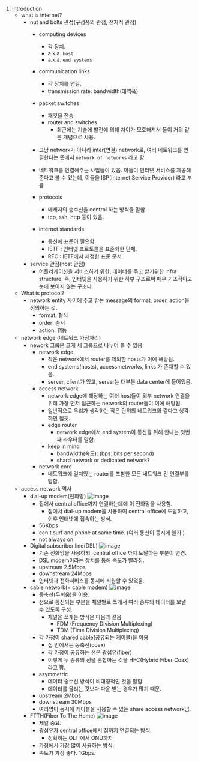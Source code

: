 1. introduction
    - what is internet?
        - nut and bolts 관점(구성품의 관점, 전지적 관점)
            - computing devices
                - 각 장치.
                - a.k.a. `host`
                - a.k.a. `end systems`

            - communication links
                - 각 장치를 연결.
                - transmission rate: bandwidth(대역폭)

            - packet switches
                - 패킷을 전송
                - router and switches
                    - 최근에는 기술에 발전에 의해 차이가 모호해져서 둘이 거의 같은 개념으로 사용.

            - 그냥 network가 아니라 inter(연결) network로, 여러 네트워크를 연결한다는 뜻에서 `network of networks` 라고 함.
            - 네트워크를 연결해주는 사업들이 있음. 이들이 인터넷 서비스를 제공해준다고 볼 수 있는데, 이들을 ISP(Internet Service Provider) 라고 부름
            - protocols
                - 메세지의 송수신을 control 하는 방식을 말함.
                - tcp, ssh, http 등이 있음.
            - internet standards
                - 통신에 표준이 필요함.
                - IETF : 인터넷 프로토콜을 표준화한 단체.
                - RFC : IETF에서 제정한 표준 문서.
        - service 관점(host 관점)
            - 어플리케이션을 서비스하기 위한, 데이터를 주고 받기위한 infra structure. 즉, 인터넷을 사용하기 위한 하부 구조로써 매우 기초적이고 눈에 보이지 않는 구조다.
    - What is protocol?
        - network entity 사이에 주고 받는 message의 format, order, action을 정의하는 것.
            - format: 형식
            - order: 순서
            - action: 행동
    - network edge (네트워크 가장자리)
        - nework 그룹은 크게 세 그룹으로 나누어 볼 수 있음
            - network edge
                - 작은 network에서 router를 제외한 hosts가 이에 해당됨.
                - end systems(hosts), access networks, links 가 존재할 수 있음.
                - server, client가 있고, server는 대부분 data center에 들어있음.
            - access network
                - network edge에 해당하는 여러 host들이 외부 network 연결을 위해 가장 먼저 접근하는 network의 router들이 이에 해당됨.
                - 일반적으로 우리가 생각하는 작은 단위의 네트워크와 같다고 생각하면 될듯.
                - edge router
                    - network edge에서 end system이 통신을 위해 만나는 첫번째 라우터를 말함.
                - keep in mind
                    - bandwidth(속도): (bps: bits per second)
                    - shard network or dedicated network?
            - network core
                - 네트워크에 걸쳐있는 router를 포함한 모든 네트워크 간 연결부를 말함.
    - access network 역사
        - dial-up modem(전화망)
            ![image](https://user-images.githubusercontent.com/44149738/132981901-80b1cc86-d610-4898-8f7d-0fe62de8083b.png)
            - 집에서 central office까지 연결하는데에 이 전화망을 사용함.
                - 집에서 dial-up modem을 사용하여 central office에 도달하고, 이후 인터넷에 접속하는 방식.
            - 56Kbps
            - can't surf and phone at same time. (여러 통신이 동시에 불가.)
            - not always on
        - Digital subscriber line(DSL)
            ![image](https://user-images.githubusercontent.com/44149738/132982032-1f2b4786-c51a-4c83-b2bb-7c7702d087d9.png)
            - 기존 전화망을 사용하되, central office 까지 도달하는 부분이 변경.
            - DSL modem이라는 장치를 통해 속도가 빨라짐.
            - upstream 2.5Mbps
            - downstream 24Mbps
            - 인터넷과 전화서비스를 동시에 지원할 수 있었음.
        - cable network(= cable modem)
            ![image](https://user-images.githubusercontent.com/44149738/132982047-f5bc71b5-da38-4b60-af35-0ec6ecde0ea9.png)
            - 동축선(두꺼움)을 이용.
            - 선으로 통신되는 부분을 채널별로 쪼개서 여러 종류의 데이터를 보낼 수 있도록 구성.
                - 채널을 쪼개는 방식은 다음과 같음
                    - FDM (Frequency Division Multiplexing)
                    - TDM (Time Division Multiplexing)
            - 각 가정이 shared cable(공유되는 케이블)을 이용
                - 집 안에서는 동축선(coax)
                - 각 가정이 공유하는 선은 광섬유(fiber)
                - 이렇게 두 종류의 선을 혼합하는 것을 HFC(Hybrid Fiber Coax)라고 함.
            - asymmetric
                - 데이터 송수신 방식이 비대칭적인 것을 말함.
                - 데이터를 올리는 것보다 다운 받는 경우가 많기 때문.
            - upstream 2Mbps
            - downstream 30Mbps
            - 여러명이 동시에 케이블을 사용할 수 있는 share access network임.
        - FTTH(Fiber To The Home)
            ![image](https://user-images.githubusercontent.com/44149738/132982254-cabfba1c-58f9-4da6-a79b-3bb581110899.png)
            - 제일 중요.
            - 광섬유가 central office에서 집까지 연결되는 방식.
                - 정확히는 OLT 에서 ONU까지
            - 가정에서 가장 많이 사용하는 방식.
            - 속도가 가장 좋다. 1Gbps.
        